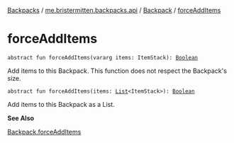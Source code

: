 [Backpacks](../../index.md) / [me.bristermitten.backpacks.api](../index.md) / [Backpack](index.md) / [forceAddItems](./force-add-items.md)

# forceAddItems

`abstract fun forceAddItems(vararg items: ItemStack): `[`Boolean`](https://kotlinlang.org/api/latest/jvm/stdlib/kotlin/-boolean/index.html)

Add items to this Backpack.
This function does not respect the Backpack's size.

`abstract fun forceAddItems(items: `[`List`](https://kotlinlang.org/api/latest/jvm/stdlib/kotlin.collections/-list/index.html)`<ItemStack>): `[`Boolean`](https://kotlinlang.org/api/latest/jvm/stdlib/kotlin/-boolean/index.html)

Add items to this Backpack as a List.

**See Also**

[Backpack.forceAddItems](./force-add-items.md)

